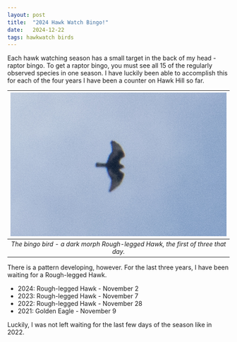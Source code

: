 ```yaml
---
layout: post
title:  "2024 Hawk Watch Bingo!"
date:   2024-12-22
tags: hawkwatch birds
---
```


Each hawk watching season has a small target in the back of my head - raptor bingo. To get a raptor bingo, you must see all 15 of the regularly observed species in one season. I have luckily been able to accomplish this for each of the four years I have been a counter on Hawk Hill so far. 

<!--more-->

|![Image](/assets/images/2024-11-02_RLHA.jpg)|
|:--:| 
| *The bingo bird - a dark morph Rough-legged Hawk, the first of three that day.* |

There is a pattern developing, however. For the last three years, I have been waiting for a Rough-legged Hawk. 
- 2024: Rough-legged Hawk - November 2
- 2023: Rough-legged Hawk - November 7
- 2022: Rough-legged Hawk - November 28
- 2021: Golden Eagle - November 9

Luckily, I was not left waiting for the last few days of the season like in 2022.
